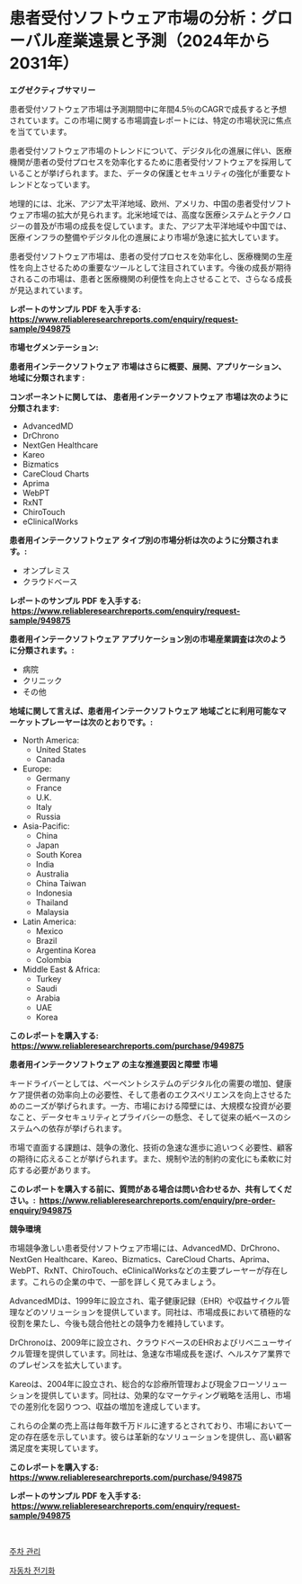 <p><h1>患者受付ソフトウェア市場の分析：グローバル産業遠景と予測（2024年から2031年）</h1></p><p><strong>エグゼクティブサマリー</strong></p>
<p><p>患者受付ソフトウェア市場は予測期間中に年間4.5％のCAGRで成長すると予想されています。この市場に関する市場調査レポートには、特定の市場状況に焦点を当てています。</p><p>患者受付ソフトウェア市場のトレンドについて、デジタル化の進展に伴い、医療機関が患者の受付プロセスを効率化するために患者受付ソフトウェアを採用していることが挙げられます。また、データの保護とセキュリティの強化が重要なトレンドとなっています。</p><p>地理的には、北米、アジア太平洋地域、欧州、アメリカ、中国の患者受付ソフトウェア市場の拡大が見られます。北米地域では、高度な医療システムとテクノロジーの普及が市場の成長を促しています。また、アジア太平洋地域や中国では、医療インフラの整備やデジタル化の進展により市場が急速に拡大しています。</p><p>患者受付ソフトウェア市場は、患者の受付プロセスを効率化し、医療機関の生産性を向上させるための重要なツールとして注目されています。今後の成長が期待されるこの市場は、患者と医療機関の利便性を向上させることで、さらなる成長が見込まれています。</p></p>
<p><strong>レポートのサンプル PDF を入手する: <a href="https://www.reliableresearchreports.com/enquiry/request-sample/949875">https://www.reliableresearchreports.com/enquiry/request-sample/949875</a></strong></p>
<p><strong>市場セグメンテーション:</strong></p>
<p><strong> 患者用インテークソフトウェア 市場はさらに概要、展開、アプリケーション、地域に分類されます :</strong></p>
<p><strong>コンポーネントに関しては、 患者用インテークソフトウェア 市場は次のように分類されます: &nbsp;</strong></p>
<p><ul><li>AdvancedMD</li><li>DrChrono</li><li>NextGen Healthcare</li><li>Kareo</li><li>Bizmatics</li><li>CareCloud Charts</li><li>Aprima</li><li>WebPT</li><li>RxNT</li><li>ChiroTouch</li><li>eClinicalWorks</li></ul></p>
<p><strong> 患者用インテークソフトウェア タイプ別の市場分析は次のように分類されます。:</strong></p>
<p><ul><li>オンプレミス</li><li>クラウドベース</li></ul></p>
<p><strong>レポートのサンプル PDF を入手する: &nbsp;<a href="https://www.reliableresearchreports.com/enquiry/request-sample/949875">https://www.reliableresearchreports.com/enquiry/request-sample/949875</a></strong></p>
<p><strong> 患者用インテークソフトウェア アプリケーション別の市場産業調査は次のように分類されます。:</strong></p>
<p><ul><li>病院</li><li>クリニック</li><li>その他</li></ul></p>
<p><strong>地域に関して言えば、患者用インテークソフトウェア 地域ごとに利用可能なマーケットプレーヤーは次のとおりです。:</strong></p>
<p><ul>
    <li>
        North America:
        <ul>
            <li>United States</li>
            <li>Canada</li>
        </ul>
    </li>
    <li>
        Europe:
        <ul>
            <li>Germany</li>
            <li>France</li>
            <li>U.K.</li>
            <li>Italy</li>
            <li>Russia</li>
        </ul>
    </li>
    <li>
        Asia-Pacific:
        <ul>
            <li>China</li>
            <li>Japan</li>
            <li>South Korea</li>
            <li>India</li>
            <li>Australia</li>
            <li>China Taiwan</li>
            <li>Indonesia</li>
            <li>Thailand</li>
            <li>Malaysia</li>
        </ul>
    </li>
    <li>
        Latin America:
        <ul>
            <li>Mexico</li>
            <li>Brazil</li>
            <li>Argentina Korea</li>
            <li>Colombia</li>
        </ul>
    </li>
    <li>
        Middle East & Africa:
        <ul>
            <li>Turkey</li>
            <li>Saudi</li>
            <li>Arabia</li>
            <li>UAE</li>
            <li>Korea</li>
        </ul>
    </li>
    </ul></p>
<p><strong>このレポートを購入する: &nbsp;<a href="https://www.reliableresearchreports.com/purchase/949875">https://www.reliableresearchreports.com/purchase/949875</a></strong></p>
<p><strong>患者用インテークソフトウェア の主な推進要因と障壁 市場</strong></p>
<p><p>キードライバーとしては、ペーペントシステムのデジタル化の需要の増加、健康ケア提供者の効率向上の必要性、そして患者のエクスペリエンスを向上させるためのニーズが挙げられます。一方、市場における障壁には、大規模な投資が必要なこと、データセキュリティとプライバシーの懸念、そして従来の紙ベースのシステムへの依存が挙げられます。</p><p>市場で直面する課題は、競争の激化、技術の急速な進歩に追いつく必要性、顧客の期待に応えることが挙げられます。また、規制や法的制約の変化にも柔軟に対応する必要があります。</p></p>
<p><strong>このレポートを購入する前に、質問がある場合は問い合わせるか、共有してください。:&nbsp; <a href="https://www.reliableresearchreports.com/enquiry/pre-order-enquiry/949875">https://www.reliableresearchreports.com/enquiry/pre-order-enquiry/949875</a></strong></p>
<p><strong>競争環境</strong></p>
<p><p>市場競争激しい患者受付ソフトウェア市場には、AdvancedMD、DrChrono、NextGen Healthcare、Kareo、Bizmatics、CareCloud Charts、Aprima、WebPT、RxNT、ChiroTouch、eClinicalWorksなどの主要プレーヤーが存在します。これらの企業の中で、一部を詳しく見てみましょう。</p><p>AdvancedMDは、1999年に設立され、電子健康記録（EHR）や収益サイクル管理などのソリューションを提供しています。同社は、市場成長において積極的な役割を果たし、今後も競合他社との競争力を維持しています。</p><p>DrChronoは、2009年に設立され、クラウドベースのEHRおよびリベニューサイクル管理を提供しています。同社は、急速な市場成長を遂げ、ヘルスケア業界でのプレゼンスを拡大しています。</p><p>Kareoは、2004年に設立され、総合的な診療所管理および現金フローソリューションを提供しています。同社は、効果的なマーケティング戦略を活用し、市場での差別化を図りつつ、収益の増加を達成しています。</p><p>これらの企業の売上高は毎年数千万ドルに達するとされており、市場において一定の存在感を示しています。彼らは革新的なソリューションを提供し、高い顧客満足度を実現しています。</p></p>
<p><strong>このレポートを購入する: &nbsp; <a href="https://www.reliableresearchreports.com/purchase/949875">https://www.reliableresearchreports.com/purchase/949875</a></strong></p>
<p><strong>レポートのサンプル PDF を入手する: &nbsp;<a href="https://www.reliableresearchreports.com/enquiry/request-sample/949875">https://www.reliableresearchreports.com/enquiry/request-sample/949875</a></strong><strong></strong></p>
<p>&nbsp;</p>
<p><p><a href="https://github.com/iansanftyord09878/Market-Research-Report-List-1/blob/main/82947468650.md">주차 관리</a></p><p><a href="https://github.com/Skyleitney456456/Market-Research-Report-List-1/blob/main/78115218649.md">자동차 전기화</a></p></p>
